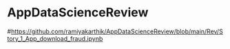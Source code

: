# AppDataScienceReview
#https://github.com/ramiyakarthik/AppDataScienceReview/blob/main/Rev/Story_1_App_download_fraud.ipynb
